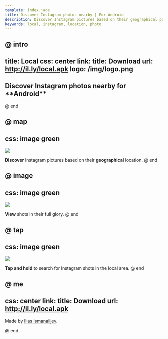 ```yaml
---
template: index.jade
title: Discover Instagram photos nearby | For Android
description: Discover Instagram pictures based on their geographical position. Tap and hold to search for Instagram shots in the local area.
keywords: local, instagram, location, photo
---
```


@ intro
---
title: Local
css: center
link:
  title: Download
  url: http://il.ly/local.apk
logo: /img/logo.png
---
<h2 class="sub title">Discover Instagram photos nearby for **Android**</h2>
@ end


@ map
---
css: image green
---
![](/img/screen2.png)

**Discover** Instagram pictures based on their **geographical** location.
@ end


@ image
---
css: image green
---
![](/img/screen1.png)

**View** shots in their full glory.
@ end



@ tap
---
css: image green
---
![](/img/screen3.png)

**Tap and hold** to search for Instagram shots in the local area.
@ end

@ me
---
css: center
link:
  title: Download
  url: http://il.ly/local.apk
---

Made by [Ilias Ismanalijev](http://il.ly).

@ end